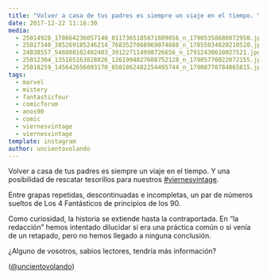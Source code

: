```yaml
---
title: "Volver a casa de tus padres es siempre un viaje en el tiempo. Y una posibilidad de rescatar tesorillos para nuestros #viernesvintage"
date: 2017-12-22 11:16:30
media: 
  - 25014928_178664236057140_8117365185871609856_n_17905358686072950.jpg
  - 25017340_385269185246214_7683527068969074688_n_17855034820210520.jpg
  - 24838557_546008102402403_391227114998726656_n_17912430610027521.jpg
  - 25012304_135165163828826_1261994827608752128_n_17905770022072155.jpg
  - 25018259_145642656093170_8501862482254495744_n_17908770784065815.jpg
tags: 
  - marvel
  - mistery
  - fantasticfour
  - comicforum
  - anos90
  - comic
  - viernesvintage
  - viernesvintage
template: instagram
author: uncientovolando
---
```


Volver a casa de tus padres es siempre un viaje en el tiempo. Y una posibilidad de rescatar tesorillos para nuestros [#viernesvintage](/tags/viernesvintage).


Entre grapas repetidas, descontinuadas e incompletas, un par de números sueltos de Los 4 Fantásticos de principios de los 90.


Como curiosidad, la historia se extiende hasta la contraportada. En “la redacción” hemos intentado dilucidar si era una práctica común o si venía de un retapado, pero no hemos llegado a ninguna conclusión.


¿Alguno de vosotros, sabios lectores, tendría más información?


([@uncientovolando](https://instagram.com/uncientovolando))
